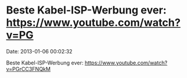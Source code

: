 Beste Kabel-ISP-Werbung ever: https://www.youtube.com/watch?v=PG
================================================================

Date: 2013-01-06 00:02:32

Beste Kabel-ISP-Werbung ever:
<https://www.youtube.com/watch?v=PGrCC3FNQkM>
